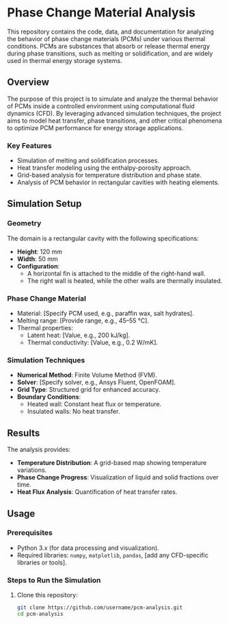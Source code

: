 # **Phase Change Material Analysis**
This repository contains the code, data, and documentation for analyzing the behavior of phase change materials (PCMs) under various thermal conditions. PCMs are substances that absorb or release thermal energy during phase transitions, such as melting or solidification, and are widely used in thermal energy storage systems.

## **Overview**
The purpose of this project is to simulate and analyze the thermal behavior of PCMs inside a controlled environment using computational fluid dynamics (CFD). By leveraging advanced simulation techniques, the project aims to model heat transfer, phase transitions, and other critical phenomena to optimize PCM performance for energy storage applications.

### **Key Features**
- Simulation of melting and solidification processes.
- Heat transfer modeling using the enthalpy-porosity approach.
- Grid-based analysis for temperature distribution and phase state.
- Analysis of PCM behavior in rectangular cavities with heating elements.

## **Simulation Setup**
### **Geometry**
The domain is a rectangular cavity with the following specifications:
- **Height**: 120 mm
- **Width**: 50 mm
- **Configuration**: 
  - A horizontal fin is attached to the middle of the right-hand wall.
  - The right wall is heated, while the other walls are thermally insulated.

### **Phase Change Material**
- Material: [Specify PCM used, e.g., paraffin wax, salt hydrates].
- Melting range: [Provide range, e.g., 45–55 °C].
- Thermal properties:
  - Latent heat: [Value, e.g., 200 kJ/kg].
  - Thermal conductivity: [Value, e.g., 0.2 W/mK].

### **Simulation Techniques**
- **Numerical Method**: Finite Volume Method (FVM).
- **Solver**: [Specify solver, e.g., Ansys Fluent, OpenFOAM].
- **Grid Type**: Structured grid for enhanced accuracy.
- **Boundary Conditions**:
  - Heated wall: Constant heat flux or temperature.
  - Insulated walls: No heat transfer.

## **Results**
The analysis provides:
- **Temperature Distribution**: A grid-based map showing temperature variations.
- **Phase Change Progress**: Visualization of liquid and solid fractions over time.
- **Heat Flux Analysis**: Quantification of heat transfer rates.

## **Usage**
### **Prerequisites**
- Python 3.x (for data processing and visualization).
- Required libraries: `numpy`, `matplotlib`, `pandas`, [add any CFD-specific libraries or tools].

### **Steps to Run the Simulation**
1. Clone this repository:
   ```bash
   git clone https://github.com/username/pcm-analysis.git
   cd pcm-analysis
